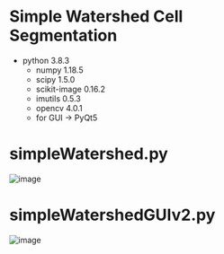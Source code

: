 # Simple Watershed Cell Segmentation

* python 3.8.3
  * numpy 1.18.5
  * scipy 1.5.0
  * scikit-image 0.16.2
  * imutils 0.5.3
  * opencv 4.0.1
  * for GUI -> PyQt5

# simpleWatershed.py
![image](https://user-images.githubusercontent.com/17153500/117719118-fea95900-b1aa-11eb-8469-7754c710e70d.png)

# simpleWatershedGUIv2.py
![image](https://user-images.githubusercontent.com/17153500/117718573-41b6fc80-b1aa-11eb-874a-9cf8535a0860.png)
  
